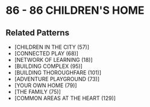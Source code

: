 # 86 - 86 CHILDREN'S HOME

## Related Patterns

- [CHILDREN IN THE CITY (57)]
- [CONNECTED PLAY (68)]
- [NETWORK OF LEARNING (18)]
- [BUILDING COMPLEX (95)]
- [BUILDING THOROUGHFARE (101)]
- [ADVENTURE PLAYGROUND (73)]
- [YOUR OWN HOME (79)]
- [THE FAMILY (75)]
- [COMMON AREAS AT THE HEART (129)]
